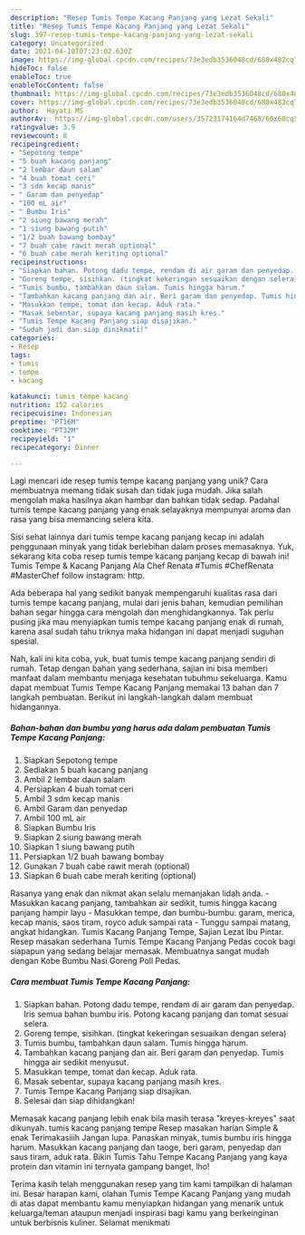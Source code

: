 ```yaml
---
description: "Resep Tumis Tempe Kacang Panjang yang Lezat Sekali"
title: "Resep Tumis Tempe Kacang Panjang yang Lezat Sekali"
slug: 397-resep-tumis-tempe-kacang-panjang-yang-lezat-sekali
category: Uncategorized
date: 2021-04-10T07:23:02.630Z
image: https://img-global.cpcdn.com/recipes/73e3edb3536048cd/680x482cq70/tumis-tempe-kacang-panjang-foto-resep-utama.jpg
hideToc: false
enableToc: true
enableTocContent: false
thumbnail: https://img-global.cpcdn.com/recipes/73e3edb3536048cd/680x482cq70/tumis-tempe-kacang-panjang-foto-resep-utama.jpg
cover: https://img-global.cpcdn.com/recipes/73e3edb3536048cd/680x482cq70/tumis-tempe-kacang-panjang-foto-resep-utama.jpg
author:  Hayati MS
authorAv:  https://img-global.cpcdn.com/users/35723174164d7468/60x60cq50/avatar.jpg
ratingvalue: 3.9
reviewcount: 8
recipeingredient:
- "Sepotong tempe"
- "5 buah kacang panjang"
- "2 lembar daun salam"
- "4 buah tomat ceri"
- "3 sdm kecap manis"
- " Garam dan penyedap"
- "100 mL air"
- " Bumbu Iris"
- "2 siung bawang merah"
- "1 siung bawang putih"
- "1/2 buah bawang bombay"
- "7 buah cabe rawit merah optional"
- "6 buah cabe merah keriting optional"
recipeinstructions:
- "Siapkan bahan. Potong dadu tempe, rendam di air garam dan penyedap. Iris semua bahan bumbu iris. Potong kacang panjang dan tomat sesuai selera."
- "Goreng tempe, sisihkan. (tingkat kekeringan sesuaikan dengan selera)"
- "Tumis bumbu, tambahkan daun salam. Tumis hingga harum."
- "Tambahkan kacang panjang dan air. Beri garam dan penyedap. Tumis hingga air sedikit menyusut."
- "Masukkan tempe, tomat dan kecap. Aduk rata."
- "Masak sebentar, supaya kacang panjang masih kres."
- "Tumis Tempe Kacang Panjang siap disajikan."
- "Sudah jadi dan siap dinikmati!"
categories:
- Resep
tags:
- tumis
- tempe
- kacang

katakunci: tumis tempe kacang 
nutrition: 152 calories
recipecuisine: Indonesian
preptime: "PT16M"
cooktime: "PT32M"
recipeyield: "1"
recipecategory: Dinner

---
```



Lagi mencari ide resep tumis tempe kacang panjang yang unik? Cara membuatnya memang tidak susah dan tidak juga mudah. Jika salah mengolah maka hasilnya akan hambar dan bahkan tidak sedap. Padahal tumis tempe kacang panjang yang enak selayaknya mempunyai aroma dan rasa yang bisa memancing selera kita.


Sisi sehat lainnya dari tumis tempe kacang panjang kecap ini adalah penggunaan minyak yang tidak berlebihan dalam proses memasaknya. Yuk, sekarang kita coba resep tumis tempe kacang panjang kecap di bawah ini! Tumis Tempe &amp; Kacang Panjang Ala Chef Renata #Tumis #ChefRenata #MasterChef follow instagram: http.

Ada beberapa hal yang sedikit banyak mempengaruhi kualitas rasa dari tumis tempe kacang panjang, mulai dari jenis bahan, kemudian pemilihan bahan segar hingga cara mengolah dan menghidangkannya. Tak perlu pusing jika mau menyiapkan tumis tempe kacang panjang enak di rumah, karena asal sudah tahu triknya maka hidangan ini dapat menjadi suguhan spesial.


Nah, kali ini kita coba, yuk, buat tumis tempe kacang panjang sendiri di rumah. Tetap dengan bahan yang sederhana, sajian ini bisa memberi manfaat dalam membantu menjaga kesehatan tubuhmu sekeluarga. Kamu dapat membuat Tumis Tempe Kacang Panjang memakai 13 bahan dan 7 langkah pembuatan. Berikut ini langkah-langkah dalam membuat hidangannya.

<!--inarticleads1-->

##### Bahan-bahan dan bumbu yang harus ada dalam pembuatan Tumis Tempe Kacang Panjang:

1. Siapkan Sepotong tempe
1. Sediakan 5 buah kacang panjang
1. Ambil 2 lembar daun salam
1. Persiapkan 4 buah tomat ceri
1. Ambil 3 sdm kecap manis
1. Ambil  Garam dan penyedap
1. Ambil 100 mL air
1. Siapkan  Bumbu Iris
1. Siapkan 2 siung bawang merah
1. Siapkan 1 siung bawang putih
1. Persiapkan 1/2 buah bawang bombay
1. Gunakan 7 buah cabe rawit merah (optional)
1. Siapkan 6 buah cabe merah keriting (optional)


Rasanya yang enak dan nikmat akan selalu memanjakan lidah anda. - Masukkan kacang panjang, tambahkan air sedikit, tumis hingga kacang panjang hampir layu - Masukkan tempe, dan bumbu-bumbu: garam, merica, kecap manis, saos tiram, royco aduk sampai rata - Tunggu sampai matang, angkat hidangkan. Tumis Kacang Panjang Tempe, Sajian Lezat Ibu Pintar. Resep masakan sederhana Tumis Tempe Kacang Panjang Pedas cocok bagi siapapun yang sedang belajar memasak. Membuatnya sangat mudah dengan Kobe Bumbu Nasi Goreng Poll Pedas. 

<!--inarticleads2-->

##### Cara membuat Tumis Tempe Kacang Panjang:

1. Siapkan bahan. Potong dadu tempe, rendam di air garam dan penyedap. Iris semua bahan bumbu iris. Potong kacang panjang dan tomat sesuai selera.
1. Goreng tempe, sisihkan. (tingkat kekeringan sesuaikan dengan selera)
1. Tumis bumbu, tambahkan daun salam. Tumis hingga harum.
1. Tambahkan kacang panjang dan air. Beri garam dan penyedap. Tumis hingga air sedikit menyusut.
1. Masukkan tempe, tomat dan kecap. Aduk rata.
1. Masak sebentar, supaya kacang panjang masih kres.
1. Tumis Tempe Kacang Panjang siap disajikan.
1. Selesai dan siap dihidangkan!

Memasak kacang panjang lebih enak bila masih terasa &#34;kreyes-kreyes&#34; saat dikunyah. tumis kacang panjang tempe Resep masakan harian Simple &amp; enak Terimakasiiih Jangan lupa. Panaskan minyak, tumis bumbu iris hingga harum. Masukkan kacang panjang dan taoge, beri garam, penyedap dan saus tiram, aduk rata. Bikin Tumis Tahu Tempe Kacang Panjang yang kaya protein dan vitamin ini ternyata gampang banget, lho! 

Terima kasih telah menggunakan resep yang tim kami tampilkan di halaman ini. Besar harapan kami, olahan Tumis Tempe Kacang Panjang yang mudah di atas dapat membantu kamu menyiapkan hidangan yang menarik untuk keluarga/teman ataupun menjadi inspirasi bagi kamu yang berkeinginan untuk berbisnis kuliner. Selamat menikmati
